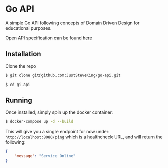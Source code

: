 # Go API

A simple Go API following concepts of Domain Driven Design for educational purposes.

Open API specification can be found [here](docs/references/openapi.v1.yaml)

## Installation

Clone the repo

```bash
$ git clone git@github.com:JustSteveKing/go-api.git
```

```bash
$ cd gi-api
```

## Running

Once installed, simply spin up the docker container:

```bash
$ docker-compose up -d --build
```

This will give you a single endpoint for now under: `http://localhost:8080/ping` which is a healthcheck URL, and will return the following:

```json
{
    "message": "Service Online"
}
```